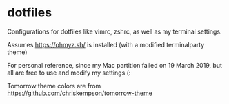 # dotfiles
Configurations for dotfiles like vimrc, zshrc, as well as my terminal settings.

Assumes https://ohmyz.sh/ is installed (with a modified terminalparty theme)

For personal reference, since my Mac partition failed on 19 March 2019, but all are free to use and modify my settings (:

Tomorrow theme colors are from https://github.com/chriskempson/tomorrow-theme
